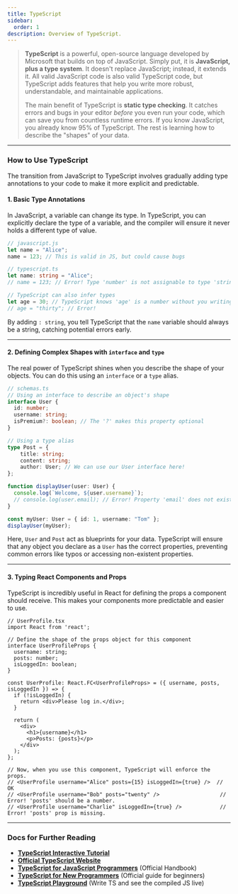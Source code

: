 ```yaml
---
title: TypeScript
sidebar:
  order: 1
description: Overview of TypeScript.
---
```


>
> **TypeScript** is a powerful, open-source language developed by Microsoft that builds on top of JavaScript. Simply put, it is **JavaScript, plus a type system**. It doesn't replace JavaScript; instead, it extends it. All valid JavaScript code is also valid TypeScript code, but TypeScript adds features that help you write more robust, understandable, and maintainable applications.
>
> The main benefit of TypeScript is **static type checking**. It catches errors and bugs in your editor *before* you even run your code, which can save you from countless runtime errors. If you know JavaScript, you already know 95% of TypeScript. The rest is learning how to describe the "shapes" of your data.

---

### **How to Use TypeScript**

The transition from JavaScript to TypeScript involves gradually adding type annotations to your code to make it more explicit and predictable.

#### **1. Basic Type Annotations**

In JavaScript, a variable can change its type. In TypeScript, you can explicitly declare the type of a variable, and the compiler will ensure it never holds a different type of value.

```typescript
// javascript.js
let name = "Alice";
name = 123; // This is valid in JS, but could cause bugs

// typescript.ts
let name: string = "Alice";
// name = 123; // Error! Type 'number' is not assignable to type 'string'.

// TypeScript can also infer types
let age = 30; // TypeScript knows 'age' is a number without you writing ': number'
// age = "thirty"; // Error!
```

By adding `: string`, you tell TypeScript that the `name` variable should always be a string, catching potential errors early.

---

#### **2. Defining Complex Shapes with `interface` and `type`**

The real power of TypeScript shines when you describe the shape of your objects. You can do this using an `interface` or a `type` alias.

```typescript
// schemas.ts
// Using an interface to describe an object's shape
interface User {
  id: number;
  username: string;
  isPremium?: boolean; // The '?' makes this property optional
}

// Using a type alias
type Post = {
    title: string;
    content: string;
    author: User; // We can use our User interface here!
};

function displayUser(user: User) {
  console.log(`Welcome, ${user.username}`);
  // console.log(user.email); // Error! Property 'email' does not exist on type 'User'.
}

const myUser: User = { id: 1, username: "Tom" };
displayUser(myUser);
```

Here, `User` and `Post` act as blueprints for your data. TypeScript will ensure that any object you declare as a `User` has the correct properties, preventing common errors like typos or accessing non-existent properties.

---

#### **3. Typing React Components and Props**

TypeScript is incredibly useful in React for defining the props a component should receive. This makes your components more predictable and easier to use.

```tsx
// UserProfile.tsx
import React from 'react';

// Define the shape of the props object for this component
interface UserProfileProps {
  username: string;
  posts: number;
  isLoggedIn: boolean;
}

const UserProfile: React.FC<UserProfileProps> = ({ username, posts, isLoggedIn }) => {
  if (!isLoggedIn) {
    return <div>Please log in.</div>;
  }

  return (
    <div>
      <h1>{username}</h1>
      <p>Posts: {posts}</p>
    </div>
  );
};

// Now, when you use this component, TypeScript will enforce the props.
// <UserProfile username="Alice" posts={15} isLoggedIn={true} />  // OK
// <UserProfile username="Bob" posts="twenty" />                   // Error! 'posts' should be a number.
// <UserProfile username="Charlie" isLoggedIn={true} />            // Error! 'posts' prop is missing.
```

---

### **Docs for Further Reading**

* [**TypeScript Interactive Tutorial**](https://www.totaltypescript.com/tutorials/beginners-typescript)
* [**Official TypeScript Website**](https://www.typescriptlang.org/)
* [**TypeScript for JavaScript Programmers**](https://www.typescriptlang.org/docs/handbook/typescript-in-5-minutes.html) (Official Handbook)
* [**TypeScript for New Programmers**](https://www.typescriptlang.org/docs/handbook/typescript-from-scratch.html) (Official guide for beginners)
* [**TypeScript Playground**](https://www.typescriptlang.org/play) (Write TS and see the compiled JS live)
